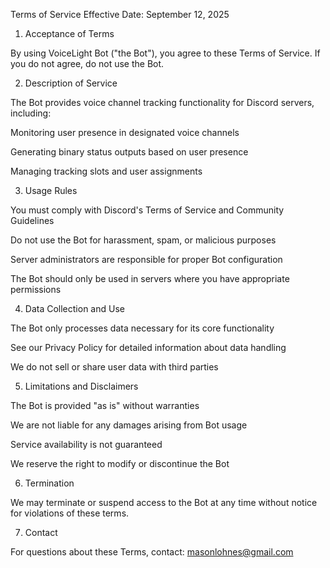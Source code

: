 Terms of Service
Effective Date: September 12, 2025


1. Acceptance of Terms

By using VoiceLight Bot ("the Bot"), you agree to these Terms of Service. If you do not agree, do not use the Bot.


2. Description of Service

The Bot provides voice channel tracking functionality for Discord servers, including:

Monitoring user presence in designated voice channels
  
Generating binary status outputs based on user presence

Managing tracking slots and user assignments


3. Usage Rules

You must comply with Discord's Terms of Service and Community Guidelines

Do not use the Bot for harassment, spam, or malicious purposes

Server administrators are responsible for proper Bot configuration

The Bot should only be used in servers where you have appropriate permissions


4. Data Collection and Use

The Bot only processes data necessary for its core functionality

See our Privacy Policy for detailed information about data handling

We do not sell or share user data with third parties

5. Limitations and Disclaimers

The Bot is provided "as is" without warranties

We are not liable for any damages arising from Bot usage

Service availability is not guaranteed

We reserve the right to modify or discontinue the Bot


6. Termination

We may terminate or suspend access to the Bot at any time without notice for violations of these terms.


7. Contact

For questions about these Terms, contact: masonlohnes@gmail.com
